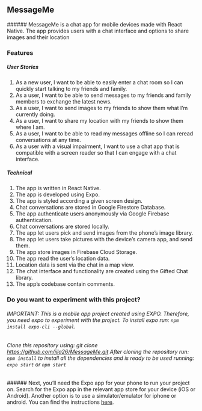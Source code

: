 ## MessageMe

###### MessageMe is a chat app for mobile devices made with React Native. The app provides users with a chat interface and options to share images and their location

### Features

##### User Stories

1. As a new user, I want to be able to easily enter a chat room so I can quickly start talking to my
friends and family.
2. As a user, I want to be able to send messages to my friends and family members to exchange
the latest news.
3. As a user, I want to send images to my friends to show them what I’m currently doing.
4. As a user, I want to share my location with my friends to show them where I am.
5. As a user, I want to be able to read my messages offline so I can reread conversations at any
time.
6. As a user with a visual impairment, I want to use a chat app that is compatible with a screen
reader so that I can engage with a chat interface.

##### Technical

1. The app is written in React Native.
2. The app is developed using Expo.
3. The app is styled according a given screen design.
4. Chat conversations are stored in Google Firestore Database.
5. The app authenticate users anonymously via Google Firebase authentication.
6. Chat conversations are stored locally.
7. The app let users pick and send images from the phone’s image library.
8. The app let users take pictures with the device’s camera app, and send them.
9. The app store images in Firebase Cloud Storage.
10. The app read the user’s location data.
11. Location data is sent via the chat in a map view.
12. The chat interface and functionality are created using the Gifted Chat library.
13. The app’s codebase contain comments.

### Do you want to experiment with this project?

###### IMPORTANT: This is a mobile app project created using EXPO. Therefore, you need expo to experiment with the project. To install expo run: `npm install expo-cli --global`. 

###### Clone this repository using: git clone https://github.com/jjla26/MessageMe.git After cloning the repository run: `npm install` to install all the dependencies and is ready to be used running: `expo start` or `npm start`

###### Next, you’ll need the Expo app for your phone to run your project on. Search for the Expo app in the relevant app store for your device (iOS or Android). Another option is to use a simulator/emulator for iphone or android. You can find the instructions [here](https://reactnative.dev/docs/next/environment-setup).
